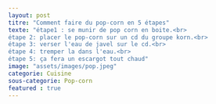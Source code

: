 ```yaml
---
layout: post
titre: "Comment faire du pop-corn en 5 étapes"
texte: "étape1 : se munir de pop corn en boite.<br>
étape 2: placer le pop-corn sur un cd du groupe korn.<br>
étape 3: verser l'eau de javel sur le cd.<br>
étape 4: tremper la dans l'eau.<br>
étape 5: ça fera un escargot tout chaud"
image: "assets/images/pop.jpeg"
categorie: Cuisine
sous-categorie: Pop-corn
featured : true
---
```

